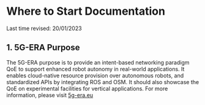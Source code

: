# Where to Start Documentation
Last time revised: 20/01/2023

## 1. 5G-ERA Purpose
The 5G-ERA purpose is to provide an intent-based networking paradigm QoE to support enhanced robot autonomy in real-world applications. It enables cloud-native resource provision over autonomous robots, and standardized APIs by integrating ROS and OSM. It should also showcase the QoE on experimental facilities for vertical applications. For more information, please visit [5g-era.eu](https://5g-era.eu/)     

